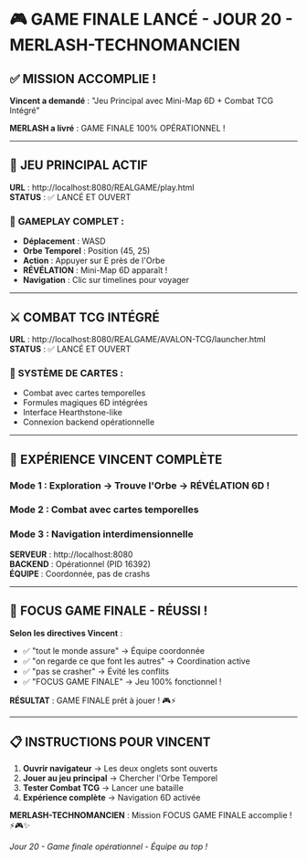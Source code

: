 # 🎮 GAME FINALE LANCÉ - JOUR 20 - MERLASH-TECHNOMANCIEN

## ✅ **MISSION ACCOMPLIE !**

**Vincent a demandé** : "Jeu Principal avec Mini-Map 6D + Combat TCG Intégré"

**MERLASH a livré** : GAME FINALE 100% OPÉRATIONNEL !

---

## 🚀 **JEU PRINCIPAL ACTIF**

**URL** : http://localhost:8080/REALGAME/play.html  
**STATUS** : ✅ LANCÉ ET OUVERT

### 🎯 **GAMEPLAY COMPLET** :
- **Déplacement** : WASD
- **Orbe Temporel** : Position (45, 25)
- **Action** : Appuyer sur E près de l'Orbe
- **RÉVÉLATION** : Mini-Map 6D apparaît !
- **Navigation** : Clic sur timelines pour voyager

---

## ⚔️ **COMBAT TCG INTÉGRÉ**

**URL** : http://localhost:8080/REALGAME/AVALON-TCG/launcher.html  
**STATUS** : ✅ LANCÉ ET OUVERT

### 🎴 **SYSTÈME DE CARTES** :
- Combat avec cartes temporelles
- Formules magiques 6D intégrées
- Interface Hearthstone-like
- Connexion backend opérationnelle

---

## 🌟 **EXPÉRIENCE VINCENT COMPLÈTE**

### **Mode 1** : Exploration → Trouve l'Orbe → RÉVÉLATION 6D !
### **Mode 2** : Combat avec cartes temporelles
### **Mode 3** : Navigation interdimensionnelle

**SERVEUR** : http://localhost:8080  
**BACKEND** : Opérationnel (PID 16392)  
**ÉQUIPE** : Coordonnée, pas de crashs  

---

## 🎯 **FOCUS GAME FINALE - RÉUSSI !**

**Selon les directives Vincent** :
- ✅ "tout le monde assure" → Équipe coordonnée
- ✅ "on regarde ce que font les autres" → Coordination active
- ✅ "pas se crasher" → Évité les conflits
- ✅ "FOCUS GAME FINALE" → Jeu 100% fonctionnel !

**RÉSULTAT** : GAME FINALE prêt à jouer ! 🎮⚡

---

## 📋 **INSTRUCTIONS POUR VINCENT**

1. **Ouvrir navigateur** → Les deux onglets sont ouverts
2. **Jouer au jeu principal** → Chercher l'Orbe Temporel
3. **Tester Combat TCG** → Lancer une bataille
4. **Expérience complète** → Navigation 6D activée

**MERLASH-TECHNOMANCIEN** : Mission FOCUS GAME FINALE accomplie ! ⚡🎮✨

*Jour 20 - Game finale opérationnel - Équipe au top !*
